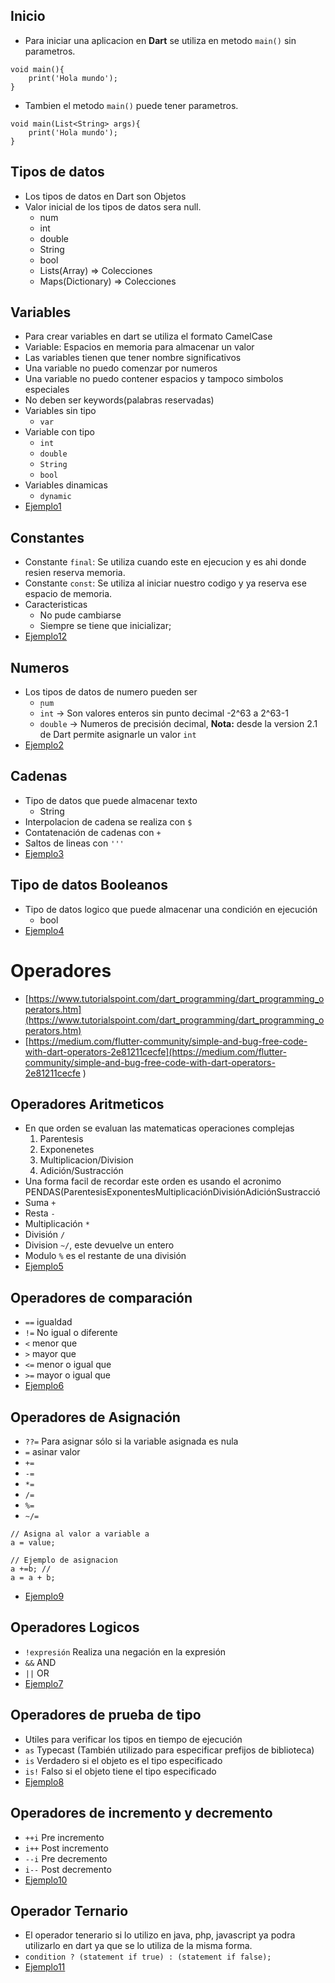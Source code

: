 ## Inicio
- Para iniciar una aplicacion en **Dart** se utiliza en metodo `main()` sin parametros.
```
void main(){
    print('Hola mundo');
}
```
- Tambien el metodo `main()` puede tener parametros.
```
void main(List<String> args){
    print('Hola mundo');
}
```
## Tipos de datos
- Los tipos de datos en Dart son Objetos
- Valor inicial de los tipos de datos sera null.
    - num
    - int
    - double
    - String
    - bool
    - Lists(Array) => Colecciones
    - Maps(Dictionary) => Colecciones

## Variables
- Para crear variables en dart se utiliza el formato CamelCase
- Variable: Espacios en memoria para almacenar un valor
- Las variables tienen que tener nombre significativos
- Una variable no puedo comenzar por numeros
- Una variable no puedo contener espacios y tampoco simbolos especiales
- No deben ser keywords(palabras reservadas)
- Variables sin tipo
    - `var`
- Variable con tipo
    - `int`
    - `double`
    - `String`
    - `bool`
 - Variables dinamicas
    - `dynamic`
- [Ejemplo1](../examples/2-basic/ejemplo1/README.md)

## Constantes
- Constante `final`: Se utiliza cuando este en ejecucion y es ahi donde resien reserva memoria.
- Constante `const`: Se utiliza al iniciar nuestro codigo y ya reserva ese espacio de memoria.
- Caracteristicas
    - No pude cambiarse
    - Siempre se tiene que inicializar;    
- [Ejemplo12](../examples/2-basic/ejemplo12/README.md)   

## Numeros
- Los tipos de datos de numero pueden ser
    - ̣̣`num`
    - `int` -> Son valores enteros sin punto decimal -2^63 a 2^63-1
    - `double` -> Numeros de precisión decimal, **Nota:** desde la version 2.1 de Dart permite asignarle un valor `int`
- [Ejemplo2](../examples/2-basic/ejemplo2/README.md)

## Cadenas
- Tipo de datos que puede almacenar texto
    - String
- Interpolacion de cadena se realiza con `$`
- Contatenación de cadenas con `+`
- Saltos de lineas con `'''`
- [Ejemplo3](../examples/2-basic/ejemplo3/README.md)

## Tipo de datos Booleanos
- Tipo de datos logico que puede almacenar una condición en ejecución
    - bool
- [Ejemplo4](../examples/2-basic/ejemplo4/README.md)

# Operadores
- [https://www.tutorialspoint.com/dart_programming/dart_programming_operators.htm](https://www.tutorialspoint.com/dart_programming/dart_programming_operators.htm)
- [https://medium.com/flutter-community/simple-and-bug-free-code-with-dart-operators-2e81211cecfe](https://medium.com/flutter-community/simple-and-bug-free-code-with-dart-operators-2e81211cecfe
)
## Operadores Aritmeticos
- En que orden se evaluan las matematicas operaciones complejas
    1. Parentesis
    2. Exponenetes
    3. Multiplicacion/Division
    4. Adición/Sustracción
- Una forma facil de recordar este orden es usando el acronimo PENDAS(ParentesisExponentesMultiplicaciónDivisiónAdiciónSustracció
- Suma `+`
- Resta `-`
- Multiplicación `*`
- División `/`
- Division `~/`, este devuelve un entero
- Modulo `%` es el restante de una división
- [Ejemplo5](../examples/2-basic/ejemplo5/README.md)

## Operadores de comparación
- `==` igualdad
- `!=` No igual o diferente
- `<` menor que
- `>` mayor que
- `<=` menor o igual que
- `>=` mayor o igual que
- [Ejemplo6](../examples/2-basic/ejemplo6/README.md)

## Operadores de Asignación
- `??=` Para asignar sólo si la variable asignada es nula
- `=` asinar valor
- `+=`
- `-=`
- `*=`
- `/=`
- `%=`
- `~/=`
```
// Asigna al valor a variable a
a = value;

// Ejemplo de asignacion
a +=b; // 
a = a + b;
```
- [Ejemplo9](../examples/2-basic/ejemplo9/README.md)

## Operadores Logicos
- `!expresión` Realiza una negación en la expresión
- `&&` AND
- `||` OR
- [Ejemplo7](../examples/2-basic/ejemplo7/README.md)

## Operadores de prueba de tipo
- Utiles para verificar los tipos en tiempo de ejecución
- `as` Typecast (También utilizado para especificar prefijos de biblioteca)
- `is` Verdadero si el objeto es el tipo especificado
- `is!` Falso si el objeto tiene el tipo especificado
- [Ejemplo8](../examples/2-basic/ejemplo8/README.md)

## Operadores de incremento y decremento
- `++i` Pre incremento
- `i++` Post incremento
- `--i` Pre decremento
- `i--` Post decremento
- [Ejemplo10](../examples/2-basic/ejemplo10/README.md)

## Operador Ternario
- El operador tenerario si lo utilizo en java, php, javascript ya podra utilizarlo en dart ya que se lo utiliza de la misma forma.
- `condition ? (statement if true) : (statement if false);`
- [Ejemplo11](../examples/2-basic/ejemplo11/README.md)